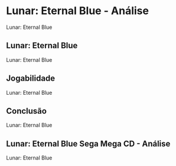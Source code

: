 ---
---

# Lunar: Eternal Blue - Análise

Lunar: Eternal Blue

## Lunar: Eternal Blue

Lunar: Eternal Blue

## Jogabilidade

Lunar: Eternal Blue

## Conclusão

Lunar: Eternal Blue

## Lunar: Eternal Blue Sega Mega CD - Análise

Lunar: Eternal Blue

